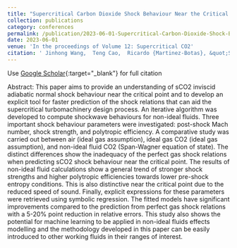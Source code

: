 ```yaml
---
title: "Supercritical Carbon Dioxide Shock Behaviour Near the Critical Point"
collection: publications
category: conferences
permalink: /publication/2023-06-01-Supercritical-Carbon-Dioxide-Shock-Behaviour-Near-the-Critical-Point
date: 2023-06-01
venue: 'In the proceedings of Volume 12: Supercritical CO2'
citation: ' Jinhong Wang,  Teng Cao,  Ricardo {Martinez-Botas}, &quot;Supercritical Carbon Dioxide Shock Behaviour Near the Critical Point.&quot; In the proceedings of Volume 12: Supercritical CO2, 2023.'
---
```

Use [Google Scholar](https://scholar.google.com/scholar?q=Supercritical+Carbon+Dioxide+Shock+Behaviour+Near+the+Critical+Point){:target="_blank"} for full citation

Abstract:
This paper aims to provide an understanding of sCO2 inviscid adiabatic normal shock behaviour near the critical point and to develop an explicit tool for faster prediction of the shock relations that can aid the supercritical turbomachinery design process. An iterative algorithm was developed to compute shockwave behaviours for non-ideal fluids. Three important shock behaviour parameters were investigated: post-shock Mach number, shock strength, and polytropic efficiency. A comparative study was carried out between air (ideal gas assumption), ideal gas CO2 (ideal gas assumption), and non-ideal fluid CO2 (Span-Wagner equation of state). The distinct differences show the inadequacy of the perfect gas shock relations when predicting sCO2 shock behaviour near the critical point. The results of non-ideal fluid calculations show a general trend of stronger shock strengths and higher polytropic efficiencies towards lower pre-shock entropy conditions. This is also distinctive near the critical point due to the reduced speed of sound. Finally, explicit expressions for these parameters were retrieved using symbolic regression. The fitted models have significant improvements compared to the prediction from perfect gas shock relations with a 5-20\% point reduction in relative errors. This study also shows the potential for machine learning to be applied in non-ideal fluids effects modelling and the methodology developed in this paper can be easily introduced to other working fluids in their ranges of interest.